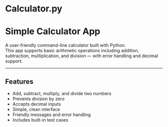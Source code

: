 # Calculator.py
# Simple Calculator App

A user-friendly command-line calculator built with Python.  
This app supports basic arithmetic operations including addition, subtraction, multiplication, and division — with error handling and decimal support.

---

## Features

- Add, subtract, multiply, and divide two numbers
- Prevents division by zero
- Accepts decimal inputs
- Simple, clean interface
- Friendly messages and error handling
- Includes built-in test cases

